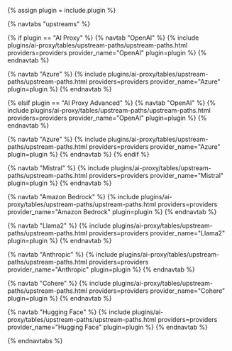 {% assign plugin = include.plugin %}

{% navtabs "upstreams" %}

{% if plugin == "AI Proxy" %}
{% navtab "OpenAI" %}
{% include plugins/ai-proxy/tables/upstream-paths/upstream-paths.html
    providers=providers
    provider_name="OpenAI"
    plugin=plugin %}
{% endnavtab %}

{% navtab "Azure" %}
{% include plugins/ai-proxy/tables/upstream-paths/upstream-paths.html
    providers=providers
    provider_name="Azure"
    plugin=plugin %}
{% endnavtab %}

{% elsif plugin == "AI Proxy Advanced" %}
{% navtab "OpenAI" %}
{% include plugins/ai-proxy/tables/upstream-paths/upstream-paths.html
    providers=providers
    provider_name="OpenAI"
    plugin=plugin %}
{% endnavtab %}

{% navtab "Azure" %}
{% include plugins/ai-proxy/tables/upstream-paths/upstream-paths.html
    providers=providers
    provider_name="Azure"
    plugin=plugin %}
{% endnavtab %}
{% endif %}

{% navtab "Mistral" %}
  {% include plugins/ai-proxy/tables/upstream-paths/upstream-paths.html
    providers=providers
    provider_name="Mistral"
    plugin=plugin %}
{% endnavtab %}

{% navtab "Amazon Bedrock" %}
  {% include plugins/ai-proxy/tables/upstream-paths/upstream-paths.html
    providers=providers
    provider_name="Amazon Bedrock"
    plugin=plugin %}
{% endnavtab %}

{% navtab "Llama2" %}
  {% include plugins/ai-proxy/tables/upstream-paths/upstream-paths.html
    providers=providers
    provider_name="Llama2"
    plugin=plugin %}
{% endnavtab %}

{% navtab "Anthropic" %}
  {% include plugins/ai-proxy/tables/upstream-paths/upstream-paths.html
    providers=providers
    provider_name="Anthropic"
    plugin=plugin %}
{% endnavtab %}

{% navtab "Cohere" %}
  {% include plugins/ai-proxy/tables/upstream-paths/upstream-paths.html
    providers=providers
    provider_name="Cohere"
    plugin=plugin %}
{% endnavtab %}

{% navtab "Hugging Face" %}
  {% include plugins/ai-proxy/tables/upstream-paths/upstream-paths.html
    providers=providers
    provider_name="Hugging Face"
    plugin=plugin %}
{% endnavtab %}

{% endnavtabs %}
